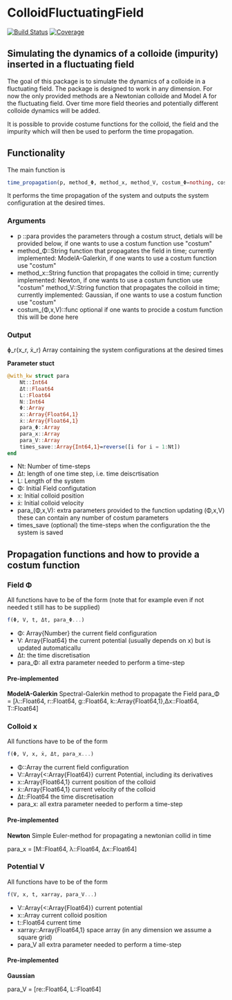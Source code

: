 # ColloidFluctuatingField

[![Build Status](https://github.com/phyjonas/ColloidFluctuatingField.jl/actions/workflows/CI.yml/badge.svg?branch=main)](https://github.com/phyjonas/ColloidFluctuatingField.jl/actions/workflows/CI.yml?query=branch%3Amain)
[![Coverage](https://codecov.io/gh/phyjonas/ColloidFluctuatingField.jl/branch/main/graph/badge.svg)](https://codecov.io/gh/phyjonas/ColloidFluctuatingField.jl)


## Simulating the dynamics of a colloide (impurity) inserted in a fluctuating field

The goal of this package is to simulate the dynamics of a colloide in a fluctuating field. The package is designed to work in any dimension. For now the only provided methods are a Newtonian colloide and Model A for the fluctuating field. Over time more field theories and potentially different colloide dynamics will be added.

It is possible to provide costume functions for the colloid, the field and the impurity which will then be used to perform the time propagation.

## Functionality
The main function is

```julia
time_propagation(p, method_Φ, method_x, method_V, costum_Φ=nothing, costum_x=nothing, costum_V=nothing)
```
It performs the time propagation of the system and outputs the system configuration at the desired times.
### Arguments

- p ::para provides the parameters through a costum struct, detials will be provided below, if one wants to use a costum function use "costum"
- method_Φ::String function that propagates the field in time; currently implemented: ModelA-Galerkin, if one wants to use a costum function use "costum"
- method_x::String function that propagates the colloid in time; currently implemented: Newton, if one wants to use a costum function use "costum" method_V::String function that propagates the colloid in time; currently implemented: Gaussian, if one wants to use a costum function use "costum"
- costum_(Φ,x,V)::func optional if one wants to procide a costum function this will be done here
### Output

ɸ_r(x_r, ẋ_r) Array containing the system configurations at the desired times

**Parameter stuct**

```julia
@with_kw struct para
    Nt::Int64
    Δt::Float64
    L::Float64
    N::Int64
    Φ::Array
    x::Array{Float64,1}
    ẋ::Array{Float64,1}
    para_Φ::Array
    para_x::Array
    para_V::Array
    times_save::Array{Int64,1}=reverse([i for i = 1:Nt])
end
```

- Nt: Number of time-steps
- Δt: length of one time step, i.e. time deiscrtisation
- L: Length of the system
- Φ: Initial Field configutation
- x: Initial colloid position
- ẋ: Initial colloid velocity 
- para_(Φ,x,V): extra parameters provided to the function updating (Φ,x,V) these can contain any number of costum parameters
- times_save (optional) the time-steps when the configuration the the system is saved


## Propagation functions and how to provide a costum function

### Field Φ

All functions have to be of the form (note that for example even if not needed t still has to be supplied)

```Julia
f(Φ, V, t, Δt, para_Φ...)
```
- Φ: Array{Number} the current field configuration
- V: Array{Float64} the current potential (usually depends on x) but is updated automaticallu
- Δt: the time discretisation
- para_Φ: all extra parameter needed to perform a time-step 

#### Pre-implemented

**ModelA-Galerkin**
Spectral-Galerkin method to propagate the Field 
para_Φ = [λ::Float64, r::Float64, g::Float64,  k::Array{Float64,1},Δx::Float64, T::Float64]

### Colloid x

All functions have to be of the form 

```Julia
f(Φ, V, x, ẋ, Δt, para_x...)
```
- Φ::Array the current field configuration
- V::Array{<:Array{Float64}} current Potential, including its derivatives
- x::Array{Float64,1} current position of the colloid
- ẋ::Array{Float64,1} current velocity of the colloid
- Δt::Float64 the time discretisation
- para_x: all extra parameter needed to perform a time-step 

#### Pre-implemented
**Newton**
Simple Euler-method for propagating a newtonian collid in time

para_x = [M::Float64, λ::Float64, Δx::Float64]

### Potential V

All functions have to be of the form
```Julia
f(V, x, t, xarray, para_V...)
```


- V::Array{<:Array{Float64}} current potential
- x::Array current colloid position
- t::Float64 current time
- xarray::Array{Float64,1} space array (in any dimension we assume a square grid)
- para_V all extra parameter needed to perform a time-step 

#### Pre-implemented
**Gaussian**

para_V = [re::Float64, L::Float64]